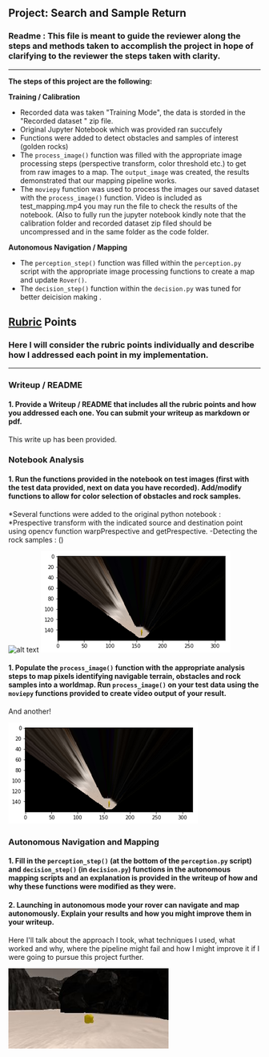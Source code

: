 ## Project: Search and Sample Return
### Readme : This file is meant to guide the reviewer along the steps and methods taken to accomplish the project in hope of clarifying to the reviewer the steps taken with clarity.

---


**The steps of this project are the following:**  

**Training / Calibration**  

* Recorded data was taken  "Training Mode", the data is storded in the "Recorded dataset " zip file. 
* Original Jupyter Notebook which was provided ran succufely 
* Functions were added  to detect obstacles and samples of interest (golden rocks)
* The `process_image()` function was filled with the appropriate image processing steps (perspective transform, color threshold etc.) to get from raw images to a map.  The `output_image` was created, the results  demonstrated that our mapping pipeline works.
* The  `moviepy` function was used to process the images our saved dataset with the `process_image()` function. Video is included as test_mapping.mp4 you may run the file to check the results of the notebook. (Also to fully run the jupyter notebook kindly note that the calibration folder and recorded dataset zip filed should be uncompressed and in the same folder as the code folder.

**Autonomous Navigation / Mapping**

* The  `perception_step()` function was filled within the `perception.py` script with the appropriate image processing functions to create a map and update `Rover()`. 
* The  `decision_step()` function within the `decision.py` was tuned for better deicision making . 
  

[//]: # (Image References)

[image1]: ./reults/img_1.png
[image2]: ./results/img_2.png
[image3]: ./calibration_images/example_rock1.jpg 

## [Rubric](https://review.udacity.com/#!/rubrics/916/view) Points
### Here I will consider the rubric points individually and describe how I addressed each point in my implementation.  

---
### Writeup / README

#### 1. Provide a Writeup / README that includes all the rubric points and how you addressed each one.  You can submit your writeup as markdown or pdf.  

This write up has been provided.

### Notebook Analysis
#### 1. Run the functions provided in the notebook on test images (first with the test data provided, next on data you have recorded). Add/modify functions to allow for color selection of obstacles and rock samples.
*Several functions were added to the original python notebook :   
*Prespective transform with the indicated source and destination point using opencv function warpPrespective and getPrespective.  -Detecting the rock samples : ()

![alt text][image1]
![alt text][image2]
#### 1. Populate the `process_image()` function with the appropriate analysis steps to map pixels identifying navigable terrain, obstacles and rock samples into a worldmap.  Run `process_image()` on your test data using the `moviepy` functions provided to create video output of your result. 
And another! 

![alt text][image2]
### Autonomous Navigation and Mapping

#### 1. Fill in the `perception_step()` (at the bottom of the `perception.py` script) and `decision_step()` (in `decision.py`) functions in the autonomous mapping scripts and an explanation is provided in the writeup of how and why these functions were modified as they were.


#### 2. Launching in autonomous mode your rover can navigate and map autonomously.  Explain your results and how you might improve them in your writeup.  

Here I'll talk about the approach I took, what techniques I used, what worked and why, where the pipeline might fail and how I might improve it if I were going to pursue this project further.  



![alt text][image3]


